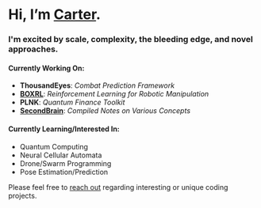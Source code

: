 # Hi, I’m [Carter](https://carterfaceysmith.tech).<br>
### I'm excited by scale, complexity, the bleeding edge, and novel approaches.

#### Currently Working On:
- **ThousandEyes**: *Combat Prediction Framework*
- **[BOXRL](https://gitlab.lrz.de/cps-rl/human-robot-gym)**: *Reinforcement Learning for Robotic Manipulation*
- **PLNK**: *Quantum Finance Toolkit*
- **[SecondBrain](https://github.com/CarterFaceySmith/SecondBrain)**: *Compiled Notes on Various Concepts*

#### Currently Learning/Interested In:
- Quantum Computing
- Neural Cellular Automata
- Drone/Swarm Programming
- Pose Estimation/Prediction

Please feel free to [reach out](mailto:carterfaceysmith@gmail.com) regarding interesting or unique coding projects.
